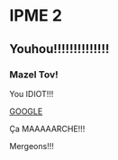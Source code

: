 # IPME 2
## Youhou!!!!!!!!!!!!!!
### Mazel Tov!

You IDIOT!!!

[GOOGLE](www.google.com)

Ça MAAAAARCHE!!!

Mergeons!!!

